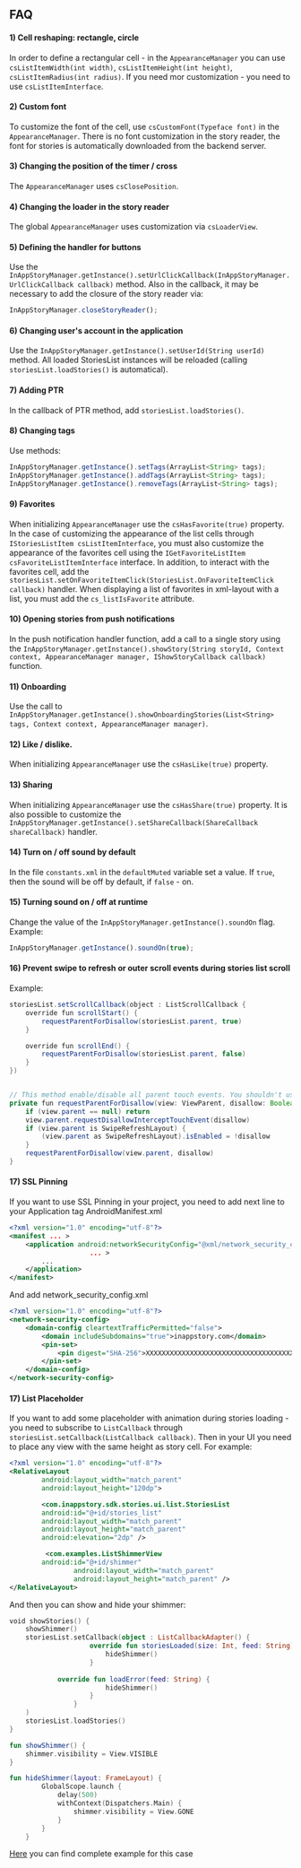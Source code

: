 ## FAQ

#### 1) Cell reshaping: rectangle, circle 

In order to define a rectangular cell - in the `AppearanceManager` you can use `csListItemWidth(int width)`, `csListItemHeight(int height)`, `csListItemRadius(int radius)`. If you need mor customization - you need to use `csListItemInterface`. 

#### 2) Custom font 

To customize the font of the cell, use `csCustomFont(Typeface font)` in the `AppearanceManager`. There is no font customization in the story reader, the font for stories is automatically downloaded from the backend server.


#### 3) Changing the position of the timer / cross 

The `AppearanceManager` uses `csClosePosition`.

#### 4) Changing the loader in the story reader

The global `AppearanceManager` uses customization via `csLoaderView`.

#### 5) Defining the handler for buttons

Use the `InAppStoryManager.getInstance().setUrlClickCallback(InAppStoryManager.UrlClickCallback callback)` method. Also in the callback, it may be necessary to add the closure of the story reader via:
```js
InAppStoryManager.closeStoryReader();
```

#### 6) Changing user's account in the application

Use the `InAppStoryManager.getInstance().setUserId(String userId)` method.
All loaded StoriesList instances will be reloaded (calling `storiesList.loadStories()` is automatical).

#### 7) Adding PTR

In the callback of PTR method, add `storiesList.loadStories()`.

#### 8) Changing tags

Use methods: 
```js
InAppStoryManager.getInstance().setTags(ArrayList<String> tags);
InAppStoryManager.getInstance().addTags(ArrayList<String> tags);
InAppStoryManager.getInstance().removeTags(ArrayList<String> tags);
```

#### 9) Favorites

When initializing `AppearanceManager` use the `csHasFavorite(true)` property. In the case of customizing the appearance of the list cells through `IStoriesListItem csListItemInterface`, you must also customize the appearance of the favorites cell using the `IGetFavoriteListItem csFavoriteListItemInterface` interface. In addition, to interact with the favorites cell, add the `storiesList.setOnFavoriteItemClick(StoriesList.OnFavoriteItemClick callback)` handler. When displaying a list of favorites in xml-layout with a list, you must add the `cs_listIsFavorite` attribute.

#### 10) Opening stories from push notifications

In the push notification handler function, add a call to a single story using the `InAppStoryManager.getInstance().showStory(String storyId, Context context, AppearanceManager manager, IShowStoryCallback callback)` function.

#### 11) Onboarding

Use the call to `InAppStoryManager.getInstance().showOnboardingStories(List<String> tags, Context context, AppearanceManager manager)`.

#### 12) Like / dislike.

When initializing `AppearanceManager` use the `csHasLike(true)` property.

#### 13) Sharing

When initializing `AppearanceManager`  use the `csHasShare(true)` property.  It is also possible to customize the `InAppStoryManager.getInstance().setShareCallback(ShareCallback shareCallback)` handler.

#### 14) Turn on / off sound by default

In the file `constants.xml` in the `defaultMuted` variable set a value. If `true`, then the sound will be off by default, if `false` - on.

#### 15) Turning sound on / off at runtime

Change the value of the `InAppStoryManager.getInstance().soundOn` flag. 
Example:
```js
InAppStoryManager.getInstance().soundOn(true);
```

#### 16) Prevent swipe to refresh or outer scroll events during stories list scroll

Example:
```java
storiesList.setScrollCallback(object : ListScrollCallback {
 	override fun scrollStart() {
		requestParentForDisallow(storiesList.parent, true)
	}

	override fun scrollEnd() {
		requestParentForDisallow(storiesList.parent, false)
	}
})


// This method enable/disable all parent touch events. You shouldn't use it directly and better to lock only necessary views
private fun requestParentForDisallow(view: ViewParent, disallow: Boolean) {
    if (view.parent == null) return
    view.parent.requestDisallowInterceptTouchEvent(disallow)
    if (view.parent is SwipeRefreshLayout) {
        (view.parent as SwipeRefreshLayout).isEnabled = !disallow
    }
    requestParentForDisallow(view.parent, disallow)
}
```

#### 17) SSL Pinning
If you want to use SSL Pinning in your project, you need to add next line to your Application tag AndroidManifest.xml

```xml
<?xml version="1.0" encoding="utf-8"?>
<manifest ... >
    <application android:networkSecurityConfig="@xml/network_security_config"
                    ... >
        ...
    </application>
</manifest>
```

And add network_security_config.xml 
```xml
<?xml version="1.0" encoding="utf-8"?>
<network-security-config>
    <domain-config cleartextTrafficPermitted="false">
        <domain includeSubdomains="true">inappstory.com</domain>
        <pin-set>
            <pin digest="SHA-256">XXXXXXXXXXXXXXXXXXXXXXXXXXXXXXXXXXXXXXXXXXX=</pin>
        </pin-set>
    </domain-config>
</network-security-config>
```

#### 17) List Placeholder
If you want to add some placeholder with animation during stories loading - you need to subscribe to `ListCallback` through `storiesList.setCallback(ListCallback callback)`. Then in your UI you need to place any view with the same height as story cell.
For example:
```xml
<?xml version="1.0" encoding="utf-8"?>
<RelativeLayout
        android:layout_width="match_parent"
        android:layout_height="120dp">

        <com.inappstory.sdk.stories.ui.list.StoriesList
		android:id="@+id/stories_list"
		android:layout_width="match_parent"
		android:layout_height="match_parent"
		android:elevation="2dp" />

         <com.examples.ListShimmerView
		android:id="@+id/shimmer"
                android:layout_width="match_parent"
                android:layout_height="match_parent" />
</RelativeLayout>
```

And then you can show and hide your shimmer:

```kotlin
void showStories() {
	showShimmer()
	storiesList.setCallback(object : ListCallbackAdapter() {
                    override fun storiesLoaded(size: Int, feed: String) {
                        hideShimmer()
                    }
		    
		    override fun loadError(feed: String) {
                        hideShimmer()
                    }
                }
	)
	storiesList.loadStories()
}

fun showShimmer() {
	shimmer.visibility = View.VISIBLE
}

fun hideShimmer(layout: FrameLayout) {
        GlobalScope.launch {
            delay(500)
            withContext(Dispatchers.Main) {
                shimmer.visibility = View.GONE
            }
        }
    }
```

[Here](https://github.com/inappstory/Android-Example/blob/main/kotlinexamples/src/main/java/com/inappstory/kotlinexamples/notification/NotificationSubscribeSample.kt) you can find complete example for this case
